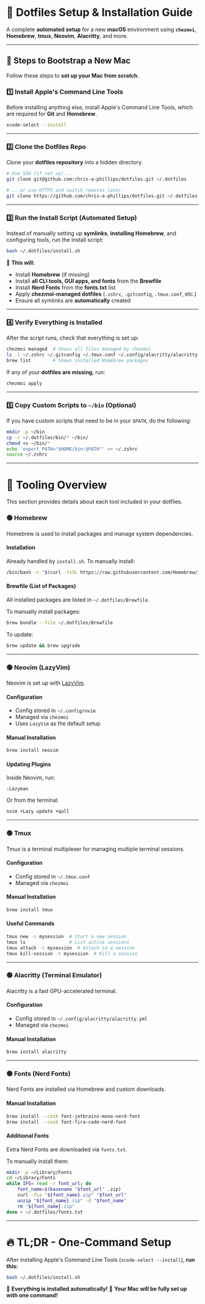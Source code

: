 
# **🚀 Dotfiles Setup & Installation Guide**
A complete **automated setup** for a new **macOS** environment using **`chezmoi`**, **Homebrew**, **tmux**, **Neovim**, **Alacritty**, and more.

---

## **📌 Steps to Bootstrap a New Mac**
Follow these steps to **set up your Mac from scratch**.

### **1️⃣ Install Apple's Command Line Tools**
Before installing anything else, install Apple's Command Line Tools, which are required for **Git** and **Homebrew**.

```zsh
xcode-select --install
```

---

### **2️⃣ Clone the Dotfiles Repo**
Clone your **dotfiles repository** into a hidden directory.

```zsh
# Use SSH (if set up)...
git clone git@github.com:chris-a-phillips/dotfiles.git ~/.dotfiles

# ...or use HTTPS and switch remotes later.
git clone https://github.com/chris-a-phillips/dotfiles.git ~/.dotfiles
```

---

### **3️⃣ Run the Install Script (Automated Setup)**
Instead of manually setting up **symlinks**, **installing Homebrew**, and configuring tools, run the install script:

```zsh
bash ~/.dotfiles/install.sh
```

💪 **This will:**
- Install **Homebrew** (if missing)
- Install **all CLI tools, GUI apps, and fonts** from the **Brewfile**
- Install **Nerd Fonts** from the **fonts.txt** list
- Apply **chezmoi-managed dotfiles** (`.zshrc`, `.gitconfig`, `.tmux.conf`, etc.)
- Ensure all symlinks are **automatically** created

---

### **4️⃣ Verify Everything is Installed**
After the script runs, check that everything is set up:

```zsh
chezmoi managed  # Shows all files managed by chezmoi
ls -l ~/.zshrc ~/.gitconfig ~/.tmux.conf ~/.config/alacritty/alacritty.yml
brew list        # Shows installed Homebrew packages
```

If any of your **dotfiles are missing**, run:

```zsh
chezmoi apply
```

---

### **5️⃣ Copy Custom Scripts to `~/bin` (Optional)**
If you have custom scripts that need to be in your `$PATH`, do the following:

```zsh
mkdir -p ~/bin
cp -r ~/.dotfiles/bin/* ~/bin/
chmod +x ~/bin/*
echo 'export PATH="$HOME/bin:$PATH"' >> ~/.zshrc
source ~/.zshrc
```

---

# **📂 Tooling Overview**
This section provides details about each tool included in your dotfiles.

### **🟢 Homebrew**
Homebrew is used to install packages and manage system dependencies.

#### **Installation**
Already handled by `install.sh`.
To manually install:
```zsh
/bin/bash -c "$(curl -fsSL https://raw.githubusercontent.com/Homebrew/install/HEAD/install.sh)"
```

#### **Brewfile (List of Packages)**
All installed packages are listed in `~/.dotfiles/Brewfile`.

To manually install packages:
```zsh
brew bundle --file ~/.dotfiles/Brewfile
```

To update:
```zsh
brew update && brew upgrade
```

---

### **🟢 Neovim (LazyVim)**
Neovim is set up with [LazyVim](https://github.com/LazyVim/LazyVim).

#### **Configuration**
- Config stored in `~/.config/nvim`
- Managed via `chezmoi`
- Uses `LazyVim` as the default setup

#### **Manual Installation**
```zsh
brew install neovim
```

#### **Updating Plugins**
Inside Neovim, run:
```
:Lazyman
```
Or from the terminal:
```zsh
nvim +Lazy update +qall
```

---

### **🟢 Tmux**
Tmux is a terminal multiplexer for managing multiple terminal sessions.

#### **Configuration**
- Config stored in `~/.tmux.conf`
- Managed via `chezmoi`

#### **Manual Installation**
```zsh
brew install tmux
```

#### **Useful Commands**
```zsh
tmux new -s mysession  # Start a new session
tmux ls                # List active sessions
tmux attach -t mysession  # Attach to a session
tmux kill-session -t mysession  # Kill a session
```

---

### **🟢 Alacritty (Terminal Emulator)**
Alacritty is a fast GPU-accelerated terminal.

#### **Configuration**
- Config stored in `~/.config/alacritty/alacritty.yml`
- Managed via `chezmoi`

#### **Manual Installation**
```zsh
brew install alacritty
```

---

### **🟢 Fonts (Nerd Fonts)**
Nerd Fonts are installed via Homebrew and custom downloads.

#### **Manual Installation**
```zsh
brew install --cask font-jetbrains-mono-nerd-font
brew install --cask font-fira-code-nerd-font
```

#### **Additional Fonts**
Extra Nerd Fonts are downloaded via `fonts.txt`.

To manually install them:
```zsh
mkdir -p ~/Library/Fonts
cd ~/Library/Fonts
while IFS= read -r font_url; do
    font_name=$(basename "$font_url" .zip)
    curl -fLo "${font_name}.zip" "$font_url"
    unzip "${font_name}.zip" -d "$font_name"
    rm "${font_name}.zip"
done < ~/.dotfiles/fonts.txt
```

---

# **🔥 TL;DR - One-Command Setup**
After installing Apple's Command Line Tools (`xcode-select --install`), **run this:**

```zsh
bash ~/.dotfiles/install.sh
```

💪 **Everything is installed automatically!**
🚀 **Your Mac will be fully set up with one command!**


